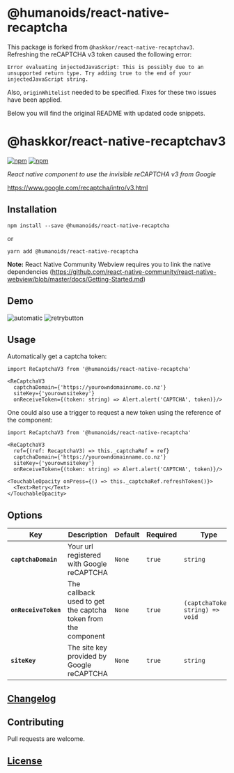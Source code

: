 # @humanoids/react-native-recaptcha

This package is forked from `@haskkor/react-native-recaptchav3`. Refreshing the reCAPTCHA v3 token caused the following error:

```
Error evaluating injectedJavaScript: This is possibly due to an unsupported return type. Try adding true to the end of your injectedJavaScript string.
```

Also, `originWhitelist` needed to be specified. Fixes for these two issues have been applied.

Below you will find the original README with updated code snippets.

# @haskkor/react-native-recaptchav3

[![npm](https://img.shields.io/npm/v/@humanoids/react-native-recaptcha.svg)](https://www.npmjs.com/package/@humanoids/react-native-recaptcha) [![npm](https://img.shields.io/npm/dt/@humanoids/react-native-recaptcha.svg)](https://www.npmjs.com/package/@humanoids/react-native-recaptcha)

_React native component to use the invisible reCAPTCHA v3 from Google_

https://www.google.com/recaptcha/intro/v3.html

## Installation

```
npm install --save @humanoids/react-native-recaptcha
```

or

```
yarn add @humanoids/react-native-recaptcha
```

**Note:** React Native Community Webview requires you to link the native dependencies (https://github.com/react-native-community/react-native-webview/blob/master/docs/Getting-Started.md)

## Demo

![automatic](https://user-images.githubusercontent.com/10620919/48578194-e1022c80-e97d-11e8-8bb9-6e96a8a25aec.gif) ![retrybutton](https://user-images.githubusercontent.com/10620919/48578212-ed868500-e97d-11e8-95ab-1d5ec0280b8f.gif)

## Usage

Automatically get a captcha token:

```
import ReCaptchaV3 from '@humanoids/react-native-recaptcha'

<ReCaptchaV3
  captchaDomain={'https://yourowndomainname.co.nz'}
  siteKey={'yourownsitekey'}
  onReceiveToken={(token: string) => Alert.alert('CAPTCHA', token)}/>
```

One could also use a trigger to request a new token using the reference of the component:

```
import ReCaptchaV3 from '@humanoids/react-native-recaptcha'

<ReCaptchaV3
  ref={(ref: RecaptchaV3) => this._captchaRef = ref}
  captchaDomain={'https://yourowndomainname.co.nz'}
  siteKey={'yourownsitekey'}
  onReceiveToken={(token: string) => Alert.alert('CAPTCHA', token)}/>

<TouchableOpacity onPress={() => this._captchaRef.refreshToken()}>
  <Text>Retry</Text>
</TouchableOpacity>
```

## Options

| Key                  | Description                                                   | Default | Required | Type                             |
| -------------------- | ------------------------------------------------------------- | ------- | -------- | -------------------------------- |
| **`captchaDomain`**  | Your url registered with Google reCAPTCHA                     | `None`  | `true`   | `string`                         |
| **`onReceiveToken`** | The callback used to get the captcha token from the component | `None`  | `true`   | `(captchaToken: string) => void` |
| **`siteKey`**        | The site key provided by Google reCAPTCHA                     | `None`  | `true`   | `string`                         |

## [Changelog](https://github.com/humanoidsbv/react-native-recaptcha/blob/master/CHANGELOG.md)

## Contributing

Pull requests are welcome.

## [License](https://github.com/humanoidsbv/react-native-recaptcha/blob/master/LICENSE)
